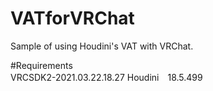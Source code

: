 # VATforVRChat
Sample of using Houdini's VAT with VRChat.
  
#Requirements  
VRCSDK2-2021.03.22.18.27
Houdini　18.5.499
